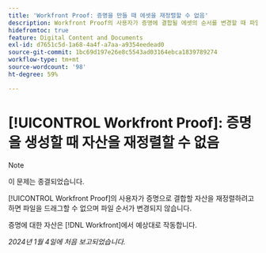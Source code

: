 ```yaml
---
title: 'Workfront Proof: 증명을 만들 때 에셋을 재정렬할 수 없음'
description: Workfront Proof의 사용자가 증명에 결합될 에셋의 순서를 변경할 때 파일을 드래그할 수 없고, 파일 순서는 변경되지 않습니다.
hidefromtoc: true
feature: Digital Content and Documents
exl-id: d7651c5d-1a68-4a4f-a7aa-a9354eedead0
source-git-commit: 1bc69d197e26e8c5543ad03164ebca1839789274
workflow-type: tm+mt
source-wordcount: '98'
ht-degree: 59%

---
```


# [!UICONTROL Workfront Proof]: 증명을 생성할 때 자산을 재정렬할 수 없음

>[!NOTE]
>
>이 문제는 종결되었습니다.

[!UICONTROL Workfront Proof]의 사용자가 증명으로 결합할 자산을 재정렬하려고 하면 파일을 드래그할 수 없으며 파일 순서가 변경되지 않습니다.

증명에 대한 자산은 [!DNL Workfront]에서 예상대로 작동합니다.

_2024년 1월 4일에 처음 보고되었습니다._
